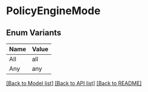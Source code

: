 # PolicyEngineMode

## Enum Variants

| Name | Value |
|---- | -----|
| All | all |
| Any | any |


[[Back to Model list]](../README.md#documentation-for-models) [[Back to API list]](../README.md#documentation-for-api-endpoints) [[Back to README]](../README.md)



